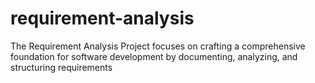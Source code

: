 # requirement-analysis
The Requirement Analysis Project focuses on crafting a comprehensive foundation for software development by documenting, analyzing, and structuring requirements
